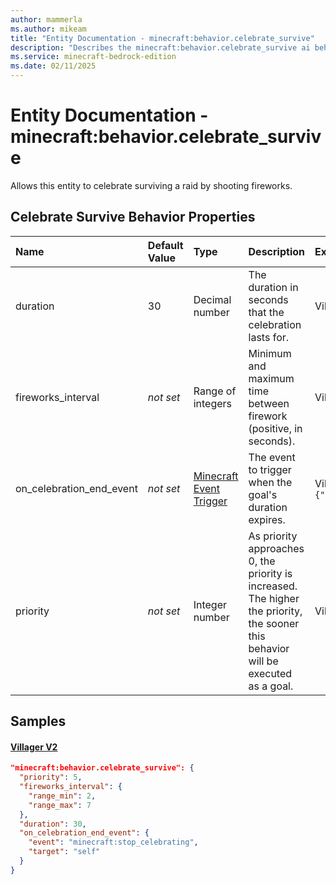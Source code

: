 ```yaml
---
author: mammerla
ms.author: mikeam
title: "Entity Documentation - minecraft:behavior.celebrate_survive"
description: "Describes the minecraft:behavior.celebrate_survive ai behavior component"
ms.service: minecraft-bedrock-edition
ms.date: 02/11/2025 
---
```


# Entity Documentation - minecraft:behavior.celebrate_survive

Allows this entity to celebrate surviving a raid by shooting fireworks.


## Celebrate Survive Behavior Properties

|Name       |Default Value |Type |Description |Example Values |
|:----------|:-------------|:----|:-----------|:------------- |
| duration | 30 | Decimal number | The duration in seconds that the celebration lasts for. | Villager V2: `30` | 
| fireworks_interval | *not set* | Range of integers | Minimum and maximum time between firework (positive, in seconds). | Villager V2: `{"range_min":2,"range_max":7}` | 
| on_celebration_end_event | *not set* | [Minecraft Event Trigger](../Definitions/NestedTables/triggers.md) | The event to trigger when the goal's duration expires. | Villager V2: `{"event":"minecraft:stop_celebrating","target":"self"}` | 
| priority | *not set* | Integer number | As priority approaches 0, the priority is increased. The higher the priority, the sooner this behavior will be executed as a goal. | Villager V2: `5` | 

## Samples

#### [Villager V2](https://github.com/Mojang/bedrock-samples/tree/preview/behavior_pack/entities/villager_v2.json)


```json
"minecraft:behavior.celebrate_survive": {
  "priority": 5,
  "fireworks_interval": {
    "range_min": 2,
    "range_max": 7
  },
  "duration": 30,
  "on_celebration_end_event": {
    "event": "minecraft:stop_celebrating",
    "target": "self"
  }
}
```
